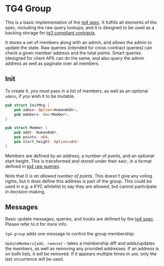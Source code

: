 # TG4 Group

This is a basic implementation of the [tg4 spec](../../packages/tg4/README.md).
It fulfills all elements of the spec, including the raw query lookups,
and it is designed to be used as a backing storage for
[tg3 compliant contracts](../../packages/tg3/README.md).

It stores a set of members along with an admin, and allows the admin to
update the state. Raw queries (intended for cross-contract queries)
can check a given member address and the total points. Smart queries (designed
for client API) can do the same, and also query the admin address as well as
paginate over all members.

## Init

To create it, you must pass in a list of members, as well as an optional
`admin`, if you wish it to be mutable.

```rust
pub struct InitMsg {
    pub admin: Option<HumanAddr>,
    pub members: Vec<Member>,
}

pub struct Member {
    pub addr: HumanAddr,
    pub points: u64,
    pub start_height: Option<u64>
}
```

Members are defined by an address, a number of points, and an optional start height.
This is transformed and stored under their `Addr`, in a format defined in
[tg4 raw queries](../../packages/tg4/README.md#raw).

Note that 0 *is an allowed number of points*. This doesn't give any voting rights, but
it does define this address is part of the group. This could be used in
e.g. a KYC whitelist to say they are allowed, but cannot participate in
decision-making.

## Messages

Basic update messages, queries, and hooks are defined by the
[tg4 spec](../../packages/tg4/README.md). Please refer to it for more info.

`tg4-group` adds one message to control the group membership:

`UpdateMembers{add, remove}` - takes a membership diff and adds/updates the
members, as well as removing any provided addresses. If an address is on both
lists, it will be removed. If it appears multiple times in `add`, only the
last occurrence will be used.